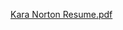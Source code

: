 [Kara Norton Resume.pdf](https://github.com/user-attachments/files/18067928/Kara.Norton.Resume.pdf)
